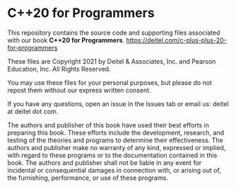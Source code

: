 # C++20 for Programmers
This repository contains the source code and supporting files associated with our book **C++20 for Programmers**. https://deitel.com/c-plus-plus-20-for-programmers 
    
These files are Copyright 2021 by Deitel & Associates, Inc. and Pearson Education, Inc. All Rights Reserved. 

You may use these files for your personal purposes, but please do not repost them without our express written consent.

If you have any questions, open an issue in the Issues tab or email us: deitel at deitel dot com.

The authors and publisher of this book have used their best efforts in preparing this book. These efforts include the development, research, and testing of the theories and programs to determine their effectiveness. The authors and publisher make no warranty of any kind, expressed or implied, with regard to these programs or to the documentation contained in this book. The authors and publisher shall not be liable in any event for incidental or consequential damages in connection with, or arising out of, the furnishing, performance, or use of these programs.

